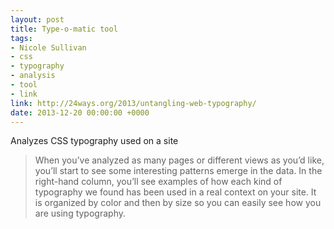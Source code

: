 ```yaml
---
layout: post
title: Type-o-matic tool
tags:
- Nicole Sullivan
- css
- typography
- analysis
- tool
- link
link: http://24ways.org/2013/untangling-web-typography/
date: 2013-12-20 00:00:00 +0000
---
```


Analyzes CSS typography used on a site

>When you’ve analyzed as many pages or different views as you’d like, you’ll start to see some interesting patterns emerge in the data. In the right-hand column, you’ll see examples of how each kind of typography we found has been used in a real context on your site. It is organized by color and then by size so you can easily see how you are using typography.